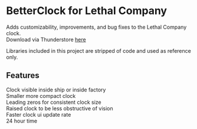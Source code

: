 # BetterClock for Lethal Company
Adds customizability, improvements, and bug fixes to the Lethal Company clock.  
Download via Thunderstore [here](https://thunderstore.io/c/lethal-company/p/BlueAmulet/LCBetterClock/)

Libraries included in this project are stripped of code and used as reference only.

## Features
Clock visible inside ship or inside factory  
Smaller more compact clock  
Leading zeros for consistent clock size  
Raised clock to be less obstructive of vision  
Faster clock ui update rate  
24 hour time
